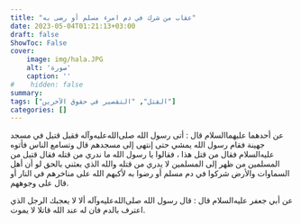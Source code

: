 ```yaml
---
title: "عقاب من شرك في دم امرء مسلم أو رضى به"
date: 2023-05-04T01:21:13+03:00
draft: false
ShowToc: False
cover:
    image: img/hala.JPG
    alt: 'صورة'
    caption: ''
#    hidden: false
summary: 
tags: ["القتل", "التقصير في حقوق الآخرين"]
categories: []
---
```

عن أحدهما عليهما‌السلام قال : أتى رسول الله صلى‌الله‌عليه‌وآله فقيل قتيل في مسجد
جهينة فقام رسول الله يمشي حتى إنتهى إلى مسجدهم قال وتسامع الناس
فأتوه عليه‌السلام فقال من قتل هذا ، فقالوا يا رسول الله ما ندري من قتله فقال
قتيل من المسلمين من ظهر إلى المسلمين لا يدري من قتله والله الذي بعثني
بالحق لو أن أهل السماوات والأرض شركوا في دم مسلم أو رضوا به
لأكبهم الله على مناخرهم في النار أو قال على وجوههم.

عن أبي جعفر عليه‌السلام
قال : قال رسول الله صلى‌الله‌عليه‌وآله ألا لا يعجبك الرجل الذي اعترف بالدم فان
له عند الله قاتلا لا يموت.

